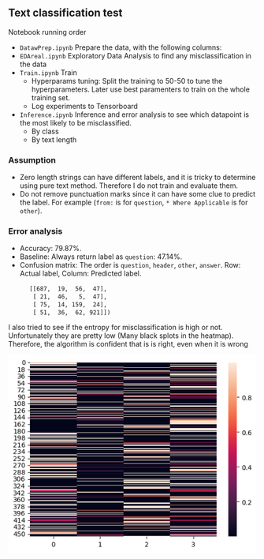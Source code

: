 ## Text classification test

Notebook running order
- `DatawPrep.ipynb` Prepare the data, with the following columns:
- `EDAreal.ipynb` Exploratory Data Analysis to find any misclassification in the data
- `Train.ipynb` Train
  - Hyperparams tuning: Split the training to 50-50 to tune the hyperparameters. Later use best paramenters to train on the whole training set.
  - Log experiments to Tensorboard  
- `Inference.ipynb` Inference and error analysis to see which datapoint is the most likely to be misclassified.
  - By class
  - By text length
  
### Assumption
- Zero length strings can have different labels, and it is tricky to determine using pure text method. Therefore I do not train and evaluate them.
- Do not remove punctuation marks since it can have some clue to predict the label. For example (`from:` is for `question`, `* Where Applicable` is for `other`).
### Error analysis
- Accuracy: 79.87%.
- Baseline: Always return label as `question`: 47.14%.
- Confusion matrix: The order is `question`, `header`, `other`, `answer`. Row: Actual label, Column: Predicted label.
```
      [[687,  19,  56,  47],
       [ 21,  46,   5,  47],
       [ 75,  14, 159,  24],
       [ 51,  36,  62, 921]])
```
I also tried to see if the entropy for misclassification is high or not. Unfortunately they are pretty low (Many black splots in the heatmap). Therefore, the algorithm is confident that is is right, even when it is wrong

![](haetmap.png)